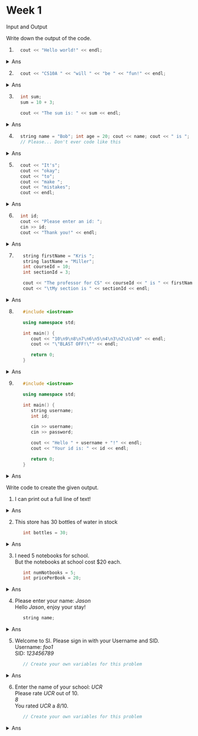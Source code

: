 # Week 1 #

Input and Output  

Write down the output of the code.  
1. ```c++
     cout << "Hello world!" << endl;
   ```
<details>
    <summary>Ans</summary>

Hello world!
</details>
  
2. ```c++
     cout << "CS10A " << "will " << "be " << "fun!" << endl;
   ```
<details>
    <summary>Ans</summary>

CS10A will be fun!
</details>
  
3. ```c++
     int sum;
     sum = 10 + 3;
  
     cout << "The sum is: " << sum << endl;
   ```
<details>
    <summary>Ans</summary>

The sum is: 13
</details>
  
4. ```c++
     string name = "Bob"; int age = 20; cout << name; cout << " is "; cout << age; cout << " years old"; cout << endl;
     // Please... Don't ever code like this
   ```
<details>
    <summary>Ans</summary>

Bob is 20 years old
</details>
  
5. ```c++
     cout << "It's";
     cout << "okay";
     cout << "to";
     cout << "make ";
     cout << "mistakes";
     cout << endl;
   ```
<details>
    <summary>Ans</summary>

It'sokaytomake mistakes
</details>

6. ```c++
     int id;
     cout << "Please enter an id: ";
     cin >> id;
     cout << "Thank you!" << endl;
   ```
<details>
    <summary>Ans</summary>

Please enter an id: *124123*
Thank you!
</details>

7. ```c++
      string firstName = "Kris ";
      string lastName = "Miller";
      int courseId = 10;
      int sectionId = 3;

      cout << "The professor for CS" << courseId << " is " << firstName + lastName << endl;
      cout << "\tMy section is " << sectionId << endl;
   ```
<details>
    <summary>Ans</summary>

The professor for CS 10 is Kris Miller
   My section is 3
</details>

8. ```c++
      #include <iostream>

      using namespace std;

      int main() {
         cout << "10\n9\n8\n7\n6\n5\n4\n3\n2\n1\n0" << endl;
         cout << "\"BLAST OFF!\"" << endl; 

         return 0;
      }
   ```
<details>
    <summary>Ans</summary>

10
9
8
7
6
5
4
3
2
1
0
"BLAST OFF!"
</details>

9. ```c++
      #include <iostream>

      using namespace std;

      int main() {
         string username;
         int id;

         cin >> username;
         cin >> password;

         cout << "Hello " + username + "!" << endl;
         cout << "Your id is: " << id << endl;

         return 0;
      }
   ```
<details>
    <summary>Ans</summary>

*Chicken*
*Ididntcrosstheroad*
Hello Chicken!
Your id is 9740917

**NOTE: id was never initialized or written into... it contains garbage value**
</details>

Write code to create the given output.
1. I can print out a full line of text!
<details>
    <summary>Ans</summary>

```c++
cout << "I can print out a full line of text!" << endl;
```
</details>

2. This store has 30 bottles of water in stock
   ```c++
      int bottles = 30;
   ```
<details>
    <summary>Ans</summary>

```c++
cout << "This store has " << bottles << " of water in stock" << endl;
```
</details>

3. I need 5 notebooks for school.  
   But the notebooks at school cost $20 each.
   ```c++
      int numNotbooks = 5;
      int pricePerBook = 20;
   ```
<details>
    <summary>Ans</summary>

```c++
cout << "I need " << numNotbooks << " for school." << endl;
cout << "But the notebooks at school cost $" << pricePerBook << " each." << endl;
```
</details>
   
4. Please enter your name: *Jason*  
   Hello *Jason*, enjoy your stay!
   ```c++
      string name;
   ```
<details>
    <summary>Ans</summary>

```c++
cout << "Please enter your name: ";
cin >> name;
cout << "Hello " << name << ", enjoy your stay!" << endl;
```
</details>

5. Welcome to SI. Please sign in with your Username and SID.  
   Username: *foo1*  
   SID: *123456789*
   ```c++
      // Create your own variables for this problem
   ```
<details>
    <summary>Ans</summary>

```c++
string username;
int sid = 0;

cout << "Welcome to SI. Please sign in with your Username and SID." << endl;
cout << "Username: "; 
cin >> username;
cout << "SID: "; 
cin >> sid;
```
</details>

6. Enter the name of your school: *UCR*  
   Please rate *UCR* out of 10.  
   *8*  
   You rated *UCR* a *8*/10.
   ```c++
      // Create your own variables for this problem
   ```
<details>
    <summary>Ans</summary>

```c++
string school;
int rating;

cout << "Enter the name of your school: ";
cin >> school;
cout << "Please rate " << school << " out of 10." << endl;
cin >> rating;
cout << "You rated " << school << " a " << rating << "/10." << endl;
```

</details>
